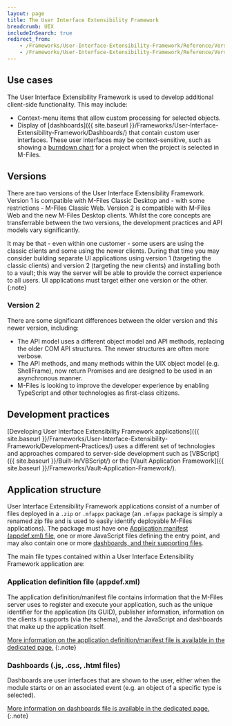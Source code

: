 ```yaml
---
layout: page
title: The User Interface Extensibility Framework
breadcrumb: UIX
includeInSearch: true
redirect_from:
    - /Frameworks/User-Interface-Extensibility-Framework/Reference/Version2/
    - /Frameworks/User-Interface-Extensibility-Framework/Reference/Version2
---
```



## Use cases

The User Interface Extensibility Framework is used to develop additional client-side functionality.  This may include:

* Context-menu items that allow custom processing for selected objects.
* Display of [dashboards]({{ site.baseurl }}/Frameworks/User-Interface-Extensibility-Framework/Dashboards/) that contain custom user interfaces.  These user interfaces may be context-sensitive, such as showing a [burndown chart](https://en.wikipedia.org/wiki/Burn_down_chart) for a project when the project is selected in M-Files.

## Versions

There are two versions of the User Interface Extensibility Framework.  Version 1 is compatible with M-Files Classic Desktop and - with some restrictions - M-Files Classic Web.  Version 2 is compatible with M-Files Web and the new M-Files Desktop clients.  Whilst the core concepts are transferrable between the two versions, the development practices and API models vary significantly.

It may be that - even within one customer - some users are using the classic clients and some using the newer clients.  During that time you may consider building separate UI applications using version 1 (targeting the classic clients) and version 2 (targeting the new clients) and installing both to a vault; this way the server will be able to provide the correct experience to all users.  UI applications must target either one version or the other.
{:note}

### Version 2

There are some significant differences between the older version and this newer version, including:

* The API model uses a different object model and API methods, replacing the older COM API structures.  The newer structures are often more verbose.
* The API methods, and many methods within the UIX object model (e.g. ShellFrame), now return Promises and are designed to be used in an asynchronous manner.
* M-Files is looking to improve the developer experience by enabling TypeScript and other technologies as first-class citizens.

## Development practices

[Developing User Interface Extensibility Framework applications]({{ site.baseurl }}/Frameworks/User-Interface-Extensibility-Framework/Development-Practices/) uses a different set of technologies and approaches compared to server-side development such as [VBScript]({{ site.baseurl }}/Built-In/VBScript/) or the [Vault Application Framework]({{ site.baseurl }}/Frameworks/Vault-Application-Framework/).


## Application structure

User Interface Extensibility Framework applications consist of a number of files deployed in a `.zip` or `.mfappx` package (an `.mfappx` package is simply a renamed zip file and is used to easily identify deployable M-Files applications).  The package must have one [Application manifest (appdef.xml) file](#application-definition-file-appdefxml), one or more JavaScript files defining the entry point, and may also contain one or more [dashboards, and their supporting files](#dashboards-js-css-html-files).

The main file types contained within a User Interface Extensibility Framework application are:

### Application definition file (appdef.xml)

The application definition/manifest file contains information that the M-Files server uses to register and execute your application, such as the unique identifier for the application (its GUID), publisher information, information on the clients it supports (via the schema), and the JavaScript and dashboards that make up the application itself.

<a href="{{ site.baseurl }}/Frameworks/User-Interface-Extensibility-Framework/Application-Definition/">More information on the application definition/manifest file is available in the dedicated page.</a>
{:.note}

### Dashboards (.js, .css, .html files)

Dashboards are user interfaces that are shown to the user, either when the module starts or on an associated event (e.g. an object of a specific type is selected).

<a href="{{ site.baseurl }}/Frameworks/User-Interface-Extensibility-Framework/Dashboards/">More information on dashboards file is available in the dedicated page.</a>
{:.note}
